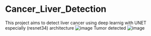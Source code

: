 # Cancer_Liver_Detection
This project aims to detect liver cancer using deep learnig with UNET especially (resnet34) architecture 
![image](https://user-images.githubusercontent.com/74371921/213939564-a9c2f943-78d0-4dfe-b7bd-5a0f7e892cae.png)
Tumor detected
![image](https://user-images.githubusercontent.com/74371921/213939618-b4e200c6-d0be-48c7-a630-ef3d58bbbffc.png)

